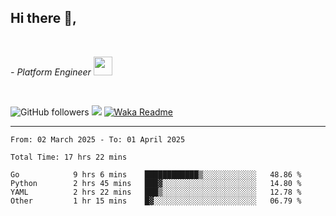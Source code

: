 <h2>Hi there  👋,</h2> </br>

<p><em>- Platform Engineer <img src="https://media.giphy.com/media/WUlplcMpOCEmTGBtBW/giphy.gif" width="30"> 
</em></p></br>


<!--[![Linkedin: prandogabriel](https://img.shields.io/badge/-prandogabriel-blue?style=flat-square&logo=Linkedin&logoColor=white&link=https://www.linkedin.com/in/prandogabriel/)](https://www.linkedin.com/in/prandogabriel)-->
![GitHub followers](https://img.shields.io/github/followers/prandogabriel?label=Follow&style=social)
![](https://visitor-badge.glitch.me/badge?page_id=prandogabriel.prandogabriel)
[![Waka Readme](https://github.com/prandogabriel/prandogabriel/actions/workflows/update-stats.yml.yml/badge.svg)](https://github.com/prandogabriel/prandogabriel/actions/workflows/update-stats.yml.yml)

---

<!--START_SECTION:waka-->

```golang
From: 02 March 2025 - To: 01 April 2025

Total Time: 17 hrs 22 mins

Go            9 hrs 6 mins    ████████████▒░░░░░░░░░░░░   48.86 %
Python        2 hrs 45 mins   ███▓░░░░░░░░░░░░░░░░░░░░░   14.80 %
YAML          2 hrs 22 mins   ███▒░░░░░░░░░░░░░░░░░░░░░   12.78 %
Other         1 hr 15 mins    █▓░░░░░░░░░░░░░░░░░░░░░░░   06.79 %
```

<!--END_SECTION:waka-->
